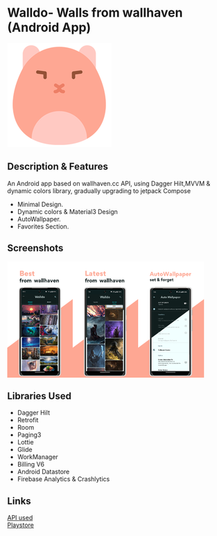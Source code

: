 # Walldo- Walls from wallhaven (Android App)<br />
![App Logo](https://github.com/wekomodo/walldo/blob/master/images/icon.png "Icon")

## Description & Features
An Android app based on wallhaven.cc API, using Dagger Hilt,MVVM & dynamic colors library, gradually upgrading to jetpack Compose
* Minimal Design.
* Dynamic colors & Material3 Design
* AutoWallpaper.
* Favorites Section.



## Screenshots
<div style="display:flex;">
<img alt="App image" src="images/walldo1.png" width="30%">
<img alt="App image" src="images/walldo2.png" width="30%">
<img alt="App image" src="images/walldo3.png" width="30%">
</div>

## Libraries Used
* Dagger Hilt
* Retrofit
* Room
* Paging3
* Lottie
* Glide
* WorkManager
* Billing V6
* Android Datastore
* Firebase Analytics & Crashlytics


## Links
[API used](https://wallhaven.cc/help/api)     <br />
[Playstore](https://play.google.com/store/apps/details?id=com.enigmaticdevs.wallhaven)
